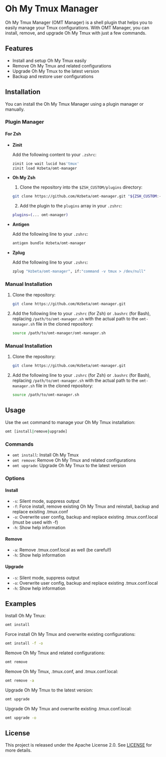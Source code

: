 # Oh My Tmux Manager

Oh My Tmux Manager (OMT Manager) is a shell plugin that helps you to easily manage your Tmux configurations. With OMT Manager, you can install, remove, and upgrade Oh My Tmux with just a few commands.

## Features

- Install and setup Oh My Tmux easily
- Remove Oh My Tmux and related configurations
- Upgrade Oh My Tmux to the latest version
- Backup and restore user configurations

## Installation

You can install the Oh My Tmux Manager using a plugin manager or manually.

### Plugin Manager

#### For Zsh

- **Zinit**

  Add the following content to your `.zshrc`:

  ```sh
  zinit ice wait lucid has'tmux'
  zinit load Hzbeta/omt-manager
  ```

- **Oh My Zsh**

  1. Clone the repository into the `$ZSH_CUSTOM/plugins` directory:

  ```sh
  git clone https://github.com/Hzbeta/omt-manager.git "${ZSH_CUSTOM:-$HOME/.oh-my-zsh/custom}/plugins/omt-manager"
  ```

  2. Add the plugin to the `plugins` array in your `.zshrc`:

  ```sh
  plugins=(... omt-manager)
  ```

- **Antigen**

  Add the following line to your `.zshrc`:

  ```sh
  antigen bundle Hzbeta/omt-manager
  ```

- **Zplug**

  Add the following line to your `.zshrc`:

  ```sh
  zplug "Hzbeta/omt-manager", if:"command -v tmux > /dev/null"
  ```

<!-- Supplement other bash plugin managers if needed -->

### Manual Installation

1. Clone the repository:

   ```sh
   git clone https://github.com/Hzbeta/omt-manager.git
   ```

2. Add the following line to your `.zshrc` (for Zsh) or `.bashrc` (for Bash), replacing `/path/to/omt-manager.sh` with the actual path to the `omt-manager.sh` file in the cloned repository:

   ```sh
   source /path/to/omt-manager/omt-manager.sh
   ```

### Manual Installation

1. Clone the repository:

   ```sh
   git clone https://github.com/Hzbeta/omt-manager.git
   ```

2. Add the following line to your `.zshrc` (for Zsh) or `.bashrc` (for Bash), replacing `/path/to/omt-manager.sh` with the actual path to the `omt-manager.sh` file in the cloned repository:

   ```sh
   source /path/to/omt-manager.sh
   ```

## Usage

Use the `omt` command to manage your Oh My Tmux installation:

```sh
omt [install|remove|upgrade]
```

### Commands

- `omt install`: Install Oh My Tmux
- `omt remove`: Remove Oh My Tmux and related configurations
- `omt upgrade`: Upgrade Oh My Tmux to the latest version

### Options

#### Install

- `-s`: Silent mode, suppress output
- `-f`: Force install, remove existing Oh My Tmux and reinstall, backup and replace existing .tmux.conf
- `-o`: Overwrite user config, backup and replace existing .tmux.conf.local (must be used with -f)
- `-h`: Show help information

#### Remove

- `-a`: Remove .tmux.conf.local as well (be careful!)
- `-h`: Show help information

#### Upgrade

- `-s`: Silent mode, suppress output
- `-o`: Overwrite user config, backup and replace existing .tmux.conf.local
- `-h`: Show help information

## Examples

Install Oh My Tmux:

```sh
omt install
```

Force install Oh My Tmux and overwrite existing configurations:

```sh
omt install -f -o
```

Remove Oh My Tmux and related configurations:

```sh
omt remove
```

Remove Oh My Tmux, .tmux.conf, and .tmux.conf.local:

```sh
omt remove -a
```

Upgrade Oh My Tmux to the latest version:

```sh
omt upgrade
```

Upgrade Oh My Tmux and overwrite existing .tmux.conf.local:

```sh
omt upgrade -o
```

## License

This project is released under the Apache License 2.0. See [LICENSE](LICENSE) for more details.